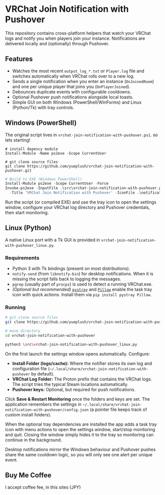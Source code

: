 # VRChat Join Notification with Pushover

This repository contains cross-platform helpers that watch your VRChat logs and
notify you when players join your instance. Notifications are delivered locally
and (optionally) through Pushover.

## Features

- Watches the most recent `output_log_*.txt` or `Player.log` file and switches
  automatically when VRChat rolls over to a new log.
- Sends a single notification when you enter an instance (`OnJoinedRoom`) and
  one per unique player that joins you (`OnPlayerJoined`).
- Debounces duplicate events with configurable cooldowns.
- Optional Pushover push notifications alongside local toasts.
- Simple GUI on both Windows (PowerShell/WinForms) and Linux (Python/Tk) with tray controls.

## Windows (PowerShell)

The original script lives in `vrchat-join-notification-with-pushover.ps1`.
so lets starting!

```powershell(depency)
# install depency module
Install-Module -Name ps2exe -Scope CurrentUser
```

```powershell(git clone)
# git clone source files
git clone https://github.com/yueplush/vrchat-join-notification-with-pushover.git
```

```powershell
# Build to EXE (Windows PowerShell)
Install-Module ps2exe -Scope CurrentUser -Force
Invoke-ps2exe -InputFile .\src\vrchat-join-notification-with-pushover.ps1 -OutputFile .\vrchat-join-notification-with-pushover.exe `
  -Title 'VRChat Join Notification with Pushover' -IconFile .\notification.ico -NoConsole -STA -x64
```

Run the script (or compiled EXE) and use the tray icon to open the settings
window, configure your VRChat log directory and Pushover credentials, then
start monitoring.

## Linux (Python)

A native Linux port with a Tk GUI is provided in
`vrchat-join-notification-with-pushover_linux.py`.

### Requirements

- Python 3 with Tk bindings (present on most distributions).
- `notify-send` (from `libnotify-bin`) for desktop notifications. When it is
  missing the script falls back to logging the messages.
- `pgrep` (usually part of `procps`) is used to detect a running VRChat.exe.
- *(Optional but recommended)* [`pystray`](https://pypi.org/project/pystray/) and
  [`Pillow`](https://pypi.org/project/Pillow/) enable the task tray icon with
  quick actions. Install them via `pip install pystray Pillow`.

### Running

```bash
# git clone source files
git clone https://github.com/yueplush/vrchat-join-notification-with-pushover.git
```

```bash
# move directory
cd vrchat-join-notification-with-pushover
```

```bash
python3 \src\vrchat-join-notification-with-pushover_linux.py
```

On the first launch the settings window opens automatically. Configure:

- **Install Folder (logs/cache):** Where the notifier stores its own log and
  configuration file (`~/.local/share/vrchat-join-notification-with-pushover` by default).
- **VRChat Log Folder:** The Proton prefix that contains the VRChat logs. The
  script tries the typical Steam locations automatically.
- **Pushover keys:** Optional, but required for push notifications.

Click **Save & Restart Monitoring** once the folders and keys are set. The
application remembers the settings in
`~/.local/share/vrchat-join-notification-with-pushover/config.json` (a pointer file keeps track of
custom install folders).

When the optional tray dependencies are installed the app adds a task tray icon
with menu actions to open the settings window, start/stop monitoring and quit.
Closing the window simply hides it to the tray so monitoring can continue in
the background.

Desktop notifications mirror the Windows behaviour and Pushover pushes share
the same cooldown logic, so you will only see one alert per unique event.

## Buy Me Coffee
I accept coffee fee, in this sites (JPY)
